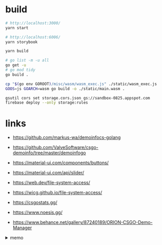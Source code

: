 # build

```sh
# http://localhost:3000/
yarn start

# http://localhost:6006/
yarn storybook

yarn build
```

```sh
# go list -m -u all
go get -u
# go mod tidy
go build .

cp "$(go env GOROOT)/misc/wasm/wasm_exec.js" ./static/wasm_exec.js
GOOS=js GOARCH=wasm go build -o ./static/main.wasm .
```

```sh
gsutil cors set storage.cors.json gs://sandbox-0825.appspot.com
firebase deploy --only storage:rules
```

# links

- https://github.com/markus-wa/demoinfocs-golang
- https://github.com/ValveSoftware/csgo-demoinfo/tree/master/demoinfogo
- https://material-ui.com/components/buttons/
- https://material-ui.com/api/slider/

- https://web.dev/file-system-access/
- https://wicg.github.io/file-system-access/

- https://csgostats.gg/
- https://www.noesis.gg/
- https://www.behance.net/gallery/87240189/ORION-CSGO-Demo-Manager

<details>
  <summary>memo</summary>

```scala
val sqlContext = new org.apache.spark.sql.SQLContext(sc)
val dem = sqlContext.jsonFile("/Volumes/Storage/replays/4901-iem-katowice-2020/*.dem.json.gz")

dem.registerTempTable("dem")
dem.printSchema()

sqlContext.sql("SELECT MapName, COUNT(*) FROM dem GROUP BY MapName").collect.foreach(println)

sqlContext.sql("""
SELECT KillEvent.Weapon, COUNT(_)
FROM (SELECT explode(KillEvents) AS KillEvent FROM dem)
GROUP BY KillEvent.Weapon
ORDER BY COUNT(_) DESC
""").collect.foreach(println)
```

```sh
go get -u github.com/pilu/fresh
```

```sh
# http://simpleradar.com/
rm *_spectate.dds
for file in *.dds; do; convert "$file" PNG8:"$(basename "$file" .dds).png"; rm "$file"; done

cd ~/Downloads/csgo/materials/panorama/images/icons/equipment

convert -density 75 -background none p2000.svg 1.png
convert -density 75 -background none glock.svg 2.png
convert -density 75 -background none p250.svg 3.png
convert -density 75 -background none deagle.svg 4.png
convert -density 75 -background none fiveseven.svg 5.png
convert -density 75 -background none elite.svg 6.png
convert -density 75 -background none tec9.svg 7.png
convert -density 75 -background none cz75a.svg 8.png
convert -density 75 -background none usp_silencer.svg 9.png
convert -density 75 -background none revolver.svg 10.png

convert -density 75 -background none mp7.svg 101.png
convert -density 75 -background none mp9.svg 102.png
convert -density 75 -background none bizon.svg 103.png
convert -density 75 -background none mac10.svg 104.png
convert -density 75 -background none ump45.svg 105.png
convert -density 75 -background none p90.svg 106.png

convert -density 75 -background none sawedoff.svg 201.png
convert -density 75 -background none nova.svg 202.png
convert -density 75 -background none mag7.svg 203.png
convert -density 75 -background none xm1014.svg 204.png
convert -density 75 -background none m249.svg 205.png
convert -density 75 -background none negev.svg 206.png

convert -density 75 -background none galilar.svg 301.png
convert -density 75 -background none famas.svg 302.png
convert -density 75 -background none ak47.svg 303.png
convert -density 75 -background none m4a1.svg 304.png
convert -density 75 -background none m4a1_silencer.svg 305.png
convert -density 75 -background none ssg08.svg 306.png
convert -density 75 -background none sg556.svg 307.png
convert -density 75 -background none aug.svg 308.png
convert -density 75 -background none awp.svg 309.png
convert -density 75 -background none scar20.svg 310.png
convert -density 75 -background none g3sg1.svg 311.png
```

- https://github.com/SteamDatabase/Protobufs/blob/master/csgo/cstrike15_gcmessages.proto

```sh
protoc --decode CDataGCCStrike15_v2_MatchInfo --proto_path ~/shuji-koike/Protobufs/csgo cstrike15_gcmessages.proto < match730_003331931056520560953_0320757822_900.dem.info
```

```json
{
  "version": 2,
  "routes": [
    { "handle": "filesystem" },
    { "src": "/.*", "dest": "/index.html" }
  ]
}
```

```yaml
  test:
    image: "node:13"
    volumes:
      - ".:/app"
    working_dir: /app
    command: npm test
  main:
    restart: on-failure
    image: "golang:1.13"
    volumes:
      - "go-pkg-mod:/go/pkg/mod"
      - ".:/app"
      - "${APP_DEMO_DIR}:/app/var"
    ports:
      - "4000:4000"
    working_dir: /app
    environment:
      GODEBUG: "${GODEBUG}"
    command: go run github.com/pilu/fresh
volumes:
  go-pkg-mod:
    driver: local
```

</details>
